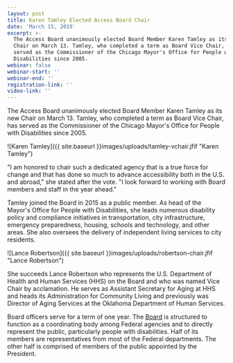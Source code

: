 ```yaml
---
layout: post
title: Karen Tamley Elected Access Board Chair
date: 'March 15, 2019'
excerpt: >-
  The Access Board unanimously elected Board Member Karen Tamley as its new
  Chair on March 13. Tamley, who completed a term as Board Vice Chair, has
  served as the Commissioner of the Chicago Mayor's Office for People with
  Disabilities since 2005.
webinar: false
webinar-start: ''
webinar-end: ''
registration-link: ''
video-link: ''
---
```

The Access Board unanimously elected Board Member Karen Tamley as its new Chair on March 13. Tamley, who completed a term as Board Vice Chair, has served as the Commissioner of the Chicago Mayor's Office for People with Disabilities since 2005.



![Karen Tamley]({{ site.baseurl }}images/uploads/tamley-vchair.jfif "Karen Tamley")

"I am honored to chair such a dedicated agency that is a true force for change and that has done so much to advance accessibility both in the U.S. and abroad," she stated after the vote. "I look forward to working with Board members and staff in the year ahead."

Tamley joined the Board in 2015 as a public member. As head of the Mayor's Office for People with Disabilities, she leads numerous disability policy and compliance initiatives in transportation, city infrastructure, emergency preparedness, housing, schools and technology, and other areas. She also oversees the delivery of independent living services to city residents.



![Lance Robertson]({{ site.baseurl }}images/uploads/robertson-chair.jfif "Lance Robertson")

She succeeds Lance Robertson who represents the U.S. Department of Health and Human Services (HHS) on the Board and who was named Vice Chair by acclamation. He serves as Assistant Secretary for Aging at HHS and heads its Administration for Community Living and previously was Director of Aging Services at the Oklahoma Department of Human Services.

Board officers serve for a term of one year. The [Board](https://www.access-board.gov/the-board/members) is structured to function as a coordinating body among Federal agencies and to directly represent the public, particularly people with disabilities. Half of its members are representatives from most of the Federal departments. The other half is comprised of members of the public appointed by the President.
